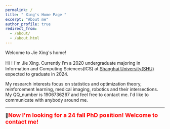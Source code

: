 ```yaml
---
permalink: /
title: " Xing's Home Page "
excerpt: "About me"
author_profile: true
redirect_from: 
  - /about/
  - /about.html
---
```


Welcome to Jie Xing's home!

Hi！I'm Jie Xing.
Currently I’m a 2020 undergraduate majoring in Information and Computing Sciences(ICS) at [Shanghai University(SHU)](https://en.shu.edu.cn/) <!--as well as minoring in Wise Information Technology of Medical in [Shanghai Jiao Tong University(SJTU)](https://en.sjtu.edu.cn/),--> expected to graduate in 2024. 

My research interests focus on statistics and optimization theory, reinforcement learning, medical imaging, robotics and their intersections. My QQ_number is 1906736267 and feel free to contact me. I'd like to communicate with anybody around me.

------

🔔<b><font size=4 color=red >Now I'm looking for a 24 fall PhD position! Welcome to contact me!</font></b> 
